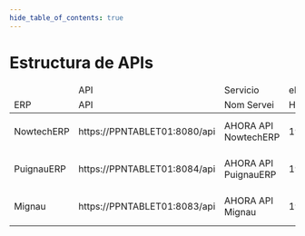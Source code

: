 ```yaml
--- 
hide_table_of_contents: true
---
```

# Estructura de APIs

<table>
    <thead>
        <tr>
            <td></td>
            <td colspan={4}>API</td>
            <td colspan={2}>Servicio</td>
            <td colspan={2}>eFactura</td>
        </tr>
        <tr>
            <td>ERP</td>
            <td>API</td>
            <td>Nom Servei</td>
            <td>Host</td>
            <td>Port</td>
            <td>Nom Servei</td>
            <td>Host</td>
            <td>Nom Servei</td>
            <td>Host</td>
        </tr>
    </thead>
    <tbody>
        <tr>
            <td>NowtechERP</td>
            <td>https://PPNTABLET01:8080/api</td>
            <td>AHORA API NowtechERP</td>
            <td>192.168.0.4</td>
            <td>8080</td>
            <td>AHORA Servicio NowtechERP</td>
            <td>192.168.0.4</td>
            <td>AHORA eFactura NowtechERP</td>
            <td>192.168.0.4</td>
        </tr>
        <tr>
            <td>PuignauERP</td>
            <td>https://PPNTABLET01:8084/api</td>
            <td>AHORA API PuignauERP</td>
            <td>192.168.0.4</td>
            <td>8084</td>
            <td>AHORA Servicio PuignauERP</td>
            <td>192.168.0.4</td>
            <td>AHORA eFactura PuignauERP</td>
            <td>192.168.0.4</td>
        </tr>
        <tr>
            <td>Mignau</td>
            <td>https://PPNTABLET01:8083/api</td>
            <td>AHORA API Mignau</td>
            <td>192.168.0.4</td>
            <td>8083</td>
            <td>AHORA Servicio Mignau</td>
            <td>192.168.0.4</td>
            <td>AHORA eFactura Mignau</td>
            <td>192.168.0.4</td>
        </tr>
    </tbody>
</table>
